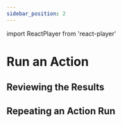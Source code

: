 ```yaml
---
sidebar_position: 2
---
```

import ReactPlayer from 'react-player'

# Run an Action

<ReactPlayer width="100%" height="auto" controls url='/video/run_action.webm' />

## Reviewing the Results
<ReactPlayer width="100%" height="auto" controls url='/video/review_run_action_results.webm' />

## Repeating an Action Run
<ReactPlayer width="100%" height="auto" controls url='/video/repeat_action_run.webm' />